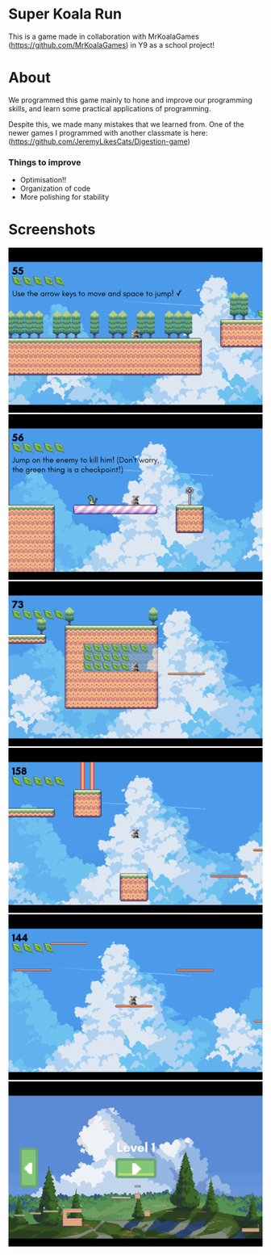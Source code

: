 # Super Koala Run

This is a game made in collaboration with MrKoalaGames (https://github.com/MrKoalaGames) in Y9 as a school project! 

# About

We programmed this game mainly to hone and improve our programming skills, and learn some practical applications of programming.

Despite this, we made many mistakes that we learned from. One of the newer games I programmed with another classmate is here: (https://github.com/JeremyLikesCats/Digestion-game)
### Things to improve
- Optimisation!!
- Organization of code
- More polishing for stability

# Screenshots
![One](https://github.com/JeremyLikesCats/Super_Koala_run/blob/main/Screenshots/One.png?raw=true)
![Two](https://github.com/JeremyLikesCats/Super_Koala_run/blob/main/Screenshots/Two.png?raw=true)
![Three](https://github.com/JeremyLikesCats/Super_Koala_run/blob/main/Screenshots/Three.png?raw=true)
![Four](https://github.com/JeremyLikesCats/Super_Koala_run/blob/main/Screenshots/Four.png?raw=true)
![Five](https://github.com/JeremyLikesCats/Super_Koala_run/blob/main/Screenshots/Five.png?raw=true)
![Six](https://github.com/JeremyLikesCats/Super_Koala_run/blob/main/Screenshots/Six.png?raw=true)
